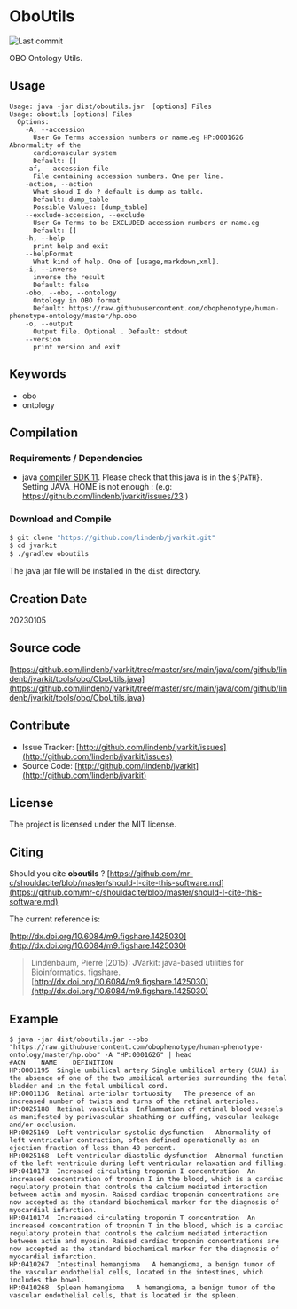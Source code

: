 # OboUtils

![Last commit](https://img.shields.io/github/last-commit/lindenb/jvarkit.png)

OBO Ontology Utils.


## Usage

```
Usage: java -jar dist/oboutils.jar  [options] Files
Usage: oboutils [options] Files
  Options:
    -A, --accession
      User Go Terms accession numbers or name.eg HP:0001626 Abnormality of the 
      cardiovascular system
      Default: []
    -af, --accession-file
      File containing accession numbers. One per line.
    -action, --action
      What shoud I do ? default is dump as table.
      Default: dump_table
      Possible Values: [dump_table]
    --exclude-accession, --exclude
      User Go Terms to be EXCLUDED accession numbers or name.eg
      Default: []
    -h, --help
      print help and exit
    --helpFormat
      What kind of help. One of [usage,markdown,xml].
    -i, --inverse
      inverse the result
      Default: false
    -obo, --obo, --ontology
      Ontology in OBO format
      Default: https://raw.githubusercontent.com/obophenotype/human-phenotype-ontology/master/hp.obo
    -o, --output
      Output file. Optional . Default: stdout
    --version
      print version and exit

```


## Keywords

 * obo
 * ontology


## Compilation

### Requirements / Dependencies

* java [compiler SDK 11](https://jdk.java.net/11/). Please check that this java is in the `${PATH}`. Setting JAVA_HOME is not enough : (e.g: https://github.com/lindenb/jvarkit/issues/23 )


### Download and Compile

```bash
$ git clone "https://github.com/lindenb/jvarkit.git"
$ cd jvarkit
$ ./gradlew oboutils
```

The java jar file will be installed in the `dist` directory.


## Creation Date

20230105

## Source code 

[https://github.com/lindenb/jvarkit/tree/master/src/main/java/com/github/lindenb/jvarkit/tools/obo/OboUtils.java](https://github.com/lindenb/jvarkit/tree/master/src/main/java/com/github/lindenb/jvarkit/tools/obo/OboUtils.java)


## Contribute

- Issue Tracker: [http://github.com/lindenb/jvarkit/issues](http://github.com/lindenb/jvarkit/issues)
- Source Code: [http://github.com/lindenb/jvarkit](http://github.com/lindenb/jvarkit)

## License

The project is licensed under the MIT license.

## Citing

Should you cite **oboutils** ? [https://github.com/mr-c/shouldacite/blob/master/should-I-cite-this-software.md](https://github.com/mr-c/shouldacite/blob/master/should-I-cite-this-software.md)

The current reference is:

[http://dx.doi.org/10.6084/m9.figshare.1425030](http://dx.doi.org/10.6084/m9.figshare.1425030)

> Lindenbaum, Pierre (2015): JVarkit: java-based utilities for Bioinformatics. figshare.
> [http://dx.doi.org/10.6084/m9.figshare.1425030](http://dx.doi.org/10.6084/m9.figshare.1425030)


## Example

```
$ java -jar dist/oboutils.jar --obo "https://raw.githubusercontent.com/obophenotype/human-phenotype-ontology/master/hp.obo" -A "HP:0001626" | head
#ACN	NAME	DEFINITION
HP:0001195	Single umbilical artery	Single umbilical artery (SUA) is the absence of one of the two umbilical arteries surrounding the fetal bladder and in the fetal umbilical cord.
HP:0001136	Retinal arteriolar tortuosity	The presence of an increased number of twists and turns of the retinal arterioles.
HP:0025188	Retinal vasculitis	Inflammation of retinal blood vessels as manifested by perivascular sheathing or cuffing, vascular leakage and/or occlusion.
HP:0025169	Left ventricular systolic dysfunction	Abnormality of left ventricular contraction, often defined operationally as an ejection fraction of less than 40 percent.
HP:0025168	Left ventricular diastolic dysfunction	Abnormal function of the left ventricule during left ventricular relaxation and filling.
HP:0410173	Increased circulating troponin I concentration	An increased concentration of tropnin I in the blood, which is a cardiac regulatory protein that controls the calcium mediated interaction between actin and myosin. Raised cardiac troponin concentrations are now accepted as the standard biochemical marker for the diagnosis of myocardial infarction.
HP:0410174	Increased circulating troponin T concentration	An increased concentration of tropnin T in the blood, which is a cardiac regulatory protein that controls the calcium mediated interaction between actin and myosin. Raised cardiac troponin concentrations are now accepted as the standard biochemical marker for the diagnosis of myocardial infarction.
HP:0410267	Intestinal hemangioma	A hemangioma, a benign tumor of the vascular endothelial cells, located in the intestines, which includes the bowel.
HP:0410268	Spleen hemangioma	A hemangioma, a benign tumor of the vascular endothelial cells, that is located in the spleen.
```



